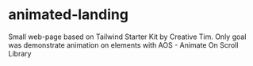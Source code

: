 # animated-landing
Small web-page based on Tailwind Starter Kit by Creative Tim. 
Only goal was demonstrate animation on elements with AOS - Animate On Scroll Library